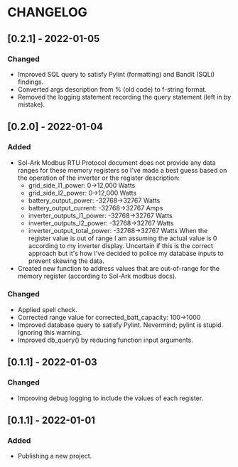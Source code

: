 # CHANGELOG

## [0.2.1] - 2022-01-05
### Changed
- Improved SQL query to satisfy Pylint (formatting) and Bandit (SQLi) findings.
- Converted args description from % (old code) to f-string format.
- Removed the logging statement recording the query statement (left in by
  mistake).

## [0.2.0] - 2022-01-04
### Added
- Sol-Ark Modbus RTU Protocol document does not provide any data ranges for
  these memory registers so I've made a best guess based on the operation of the
  inverter or the register description:
  - grid_side_l1_power: 0->12,000 Watts
  - grid_side_l2_power: 0->12,000 Watts
  - battery_output_power: -32768->32767 Watts
  - battery_output_current: -32768->32767 Amps
  - inverter_outputs_l1_power: -32768->32767 Watts
  - inverter_outputs_l2_power: -32768->32767 Watts
  - inverter_output_total_power: -32768->32767 Watts
  When the register value is out of range I am assuming the actual value is 0
  according to my inverter display.  Uncertain if this is the correct approach
  but it's how I've decided to police my database inputs to prevent skewing the
  data.
- Created new function to address values that are out-of-range for the memory
  register (according to Sol-Ark modbus docs).
### Changed
- Applied spell check.
- Corrected range value for corrected_batt_capacity: 100->1000
- Improved database query to satisfy Pylint.  Nevermind; pylint is stupid.
  Ignoring this warning.
- Improved db_query() by reducing function input arguments.

## [0.1.1] - 2022-01-03
### Changed
- Improving debug logging to include the values of each register.

## [0.1.1] - 2022-01-01
### Added
- Publishing a new project.
